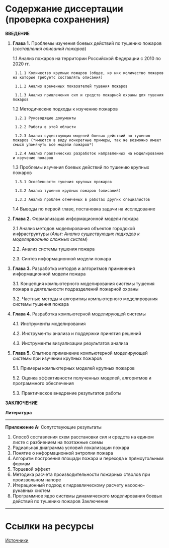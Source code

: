 # Содержание диссертации (проверка сохранения)

**ВВЕДЕНИЕ**
1. **Глава 1.** Проблемы изучения боевых действий по тушению пожаров (*составления описаний пожаров*)

    1.1 Анализ пожаров на территории Российской Федерации с 2010 по 2020 гг.

        1.1.1 Количество крупных пожаров (общее, из них количество пожаров на которые требуетс составлять описания)

        1.1.2 Анализ временных показателей тушения пожаров

        1.1.3 Анализ привлечения сил и средств пожарной охраны для тушения пожаров
    
    1.2 Методические подходы к изучению пожаров

        1.2.1 Руководящие документы

        1.2.2 Работы в этой области

        1.2.3 Анализ существующих моделей боевых действий по тушению пожаров (*имеются в виду конкретные примеры, так же возможно имеет смысл упомянуть все модели пожаров*)

        1.2.4 Анализ практических разработок направленных на моделирование и изучение пожаров

    1.3 Проблемы изучения боевых действий по тушению крупных пожаров

        1.3.1 Ососбенности тушения крупных прожаров
        
        1.3.2 Анализ тушения крупных пожаров (описаний)

        1.3.3 Анализ проблем отмеченых в работах других специалистов

    1.4 Выводы по первой главе, постановка задачи на исследование

2. **Глава 2.** Формализация информационной модели пожара

    2.1 Анализ методов моделирования объектов городской инфраструктуры (*Альт: Анализ существующих подходов к моделирвоанию сложных систем*)

    2.2. Анализ системы тушения пожара

    2.3. Синтез информационной модели пожара

3. **Глава 3.** Разработка методов и алгоритмов применения информационной модели пожара

    3.1. Концепция компьютерного моделирования системы тушения пожара в деятельности подразделений пожарной охраны

    3.2. Частные методы и алгоритмы компьютерного моделирования системы тушения пожара

4. **Глава 4.** Разработка компьютерной моделирующей системы

    4.1. Инструменты моделирования

    4.2. Инструменты анализа и поддержки принятия решений

    4.3. Инструменты визуализации результатов анализа

5. **Глава 5.** Опытное применение компьютерной моделирующей системы при изучении крупных пожаров

    5.1. Примеры компьютерных моделей крупных пожаров

    5.2. Оценка эффективности полученных моделей, алгоритмов и программного обеспечения

    5.3. Практическое внедрение результатов работы

**ЗАКЛЮЧЕНИЕ**

**Литература**

---

**Приложение А:** Сопутствующие результаты
1. Способ составления схем расстановки сил и средств на едином листе с разбиением на поэтажные схемы
2. Радиальная диаграмма условий локализации пожара
3. Понятие о информационной энтропии пожара
4. Алгоритм построения площади пожара и перехода к прямоугольным формам
5. Торцевой эффект
6. Методика расчета производительности пожарных стволов при произвольном напоре
7. Итерационный подход к гидравлическому расчету насосно-рукавных систем
8. Программное ядро системы динамического моделирования боевых действий по тушению пожаров
Заключение

---

# Ссылки на ресурсы

[Источники](https://cloud.mail.ru/public/ToJr%2F5hHbgC66Y)